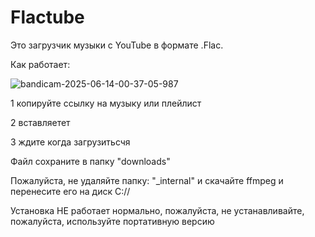 # Flactube
Это загрузчик музыки с YouTube в формате .Flac.

Как работает:

![bandicam-2025-06-14-00-37-05-987](https://github.com/user-attachments/assets/eaf73189-0b86-44c0-99ac-edfa4bbf7e78)


1 копируйте ссылку на музыку или плейлист

2 вставляетет

3 ждите когда загрузитьсчя

Файл сохраните в папку "downloads"

Пожалуйста, не удаляйте папку: "_internal" и скачайте ffmpeg и перенесите его на диск C://

Установка НЕ ​​работает нормально, пожалуйста, не устанавливайте, пожалуйста, используйте портативную версию
